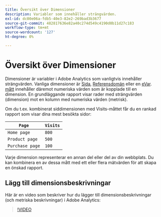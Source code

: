```yaml
---
title: Översikt över Dimensioner
description: Variabler som innehåller strängvärden.
exl-id: dc00e06a-fdb5-40e3-82e2-269bad3b3677
source-git-commit: 482817636e82a40c274d549c4190d0b11d27c183
workflow-type: tm+mt
source-wordcount: '127'
ht-degree: 0%

---
```


# Översikt över Dimensioner

Dimensioner är variabler i Adobe Analytics som vanligtvis innehåller strängvärden. Vanliga dimensioner är [Sida](page.md), [Referensdomän](referring-domain.md) eller en [eVar](evar.md). [mått](../metrics/overview.md) innehåller däremot numeriska värden som är kopplade till en dimension. En grundläggande rapport visar rader med strängvärden (dimension) mot en kolumn med numeriska värden (metrisk).

Om du t.ex. kombinerat siddimensionen med Visits-måttet får du en rankad rapport som visar dina mest besökta sidor:

| `Page` | `Visits` |
| --- | --- |
| `Home page` | `800` |
| `Product page` | `500` |
| `Purchase page` | `100` |

Varje dimension representerar en annan del eller del av din webbplats. Du kan kombinera en av dessa mått med ett eller flera mätvärden för att skapa en önskad rapport.

## Lägg till dimensionsbeskrivningar

Här är en video som beskriver hur du lägger till dimensionsbeskrivningar (och metriska beskrivningar) i Adobe Analytics:

>[!VIDEO](https://video.tv.adobe.com/v/25453/?quality=12)
